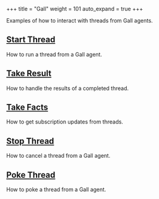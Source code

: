 +++
title = "Gall"
weight = 101
auto_expand = true
+++

Examples of how to interact with threads from Gall agents.

## [Start Thread](/userspace/threads/examples/gall/start-thread)

How to run a thread from a Gall agent.

## [Take Result](/userspace/threads/examples/gall/take-result)

How to handle the results of a completed thread.

## [Take Facts](/userspace/threads/examples/gall/take-facts)

How to get subscription updates from threads.

## [Stop Thread](/userspace/threads/examples/gall/stop-thread)

How to cancel a thread from a Gall agent.

## [Poke Thread](/userspace/threads/tutorials/gall/poke-thread)

How to poke a thread from a Gall agent.
